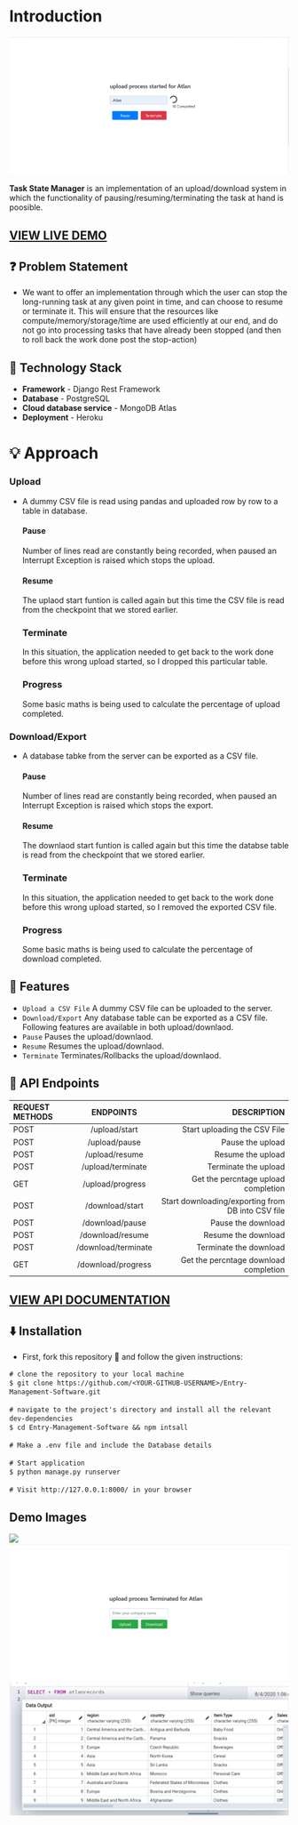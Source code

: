 # Introduction
![](https://github.com/Manvityagi/Task-State-Manager/raw/master/images/start.png)

**Task State Manager** is an implementation of an upload/download system in which the functionality of pausing/resuming/terminating the task at hand is poosible.


## [VIEW LIVE DEMO](https://hidden-savannah-59110.herokuapp.com/)


## ❓ Problem  Statement
- We want to offer an implementation through which the user can stop the long-running task at any given point in time, and can choose to resume or terminate it. This will ensure that the resources like compute/memory/storage/time are used efficiently at our end, and do not go into processing tasks that have already been stopped (and then to roll back the work done post the stop-action)

## 🚧  Technology Stack
- **Framework** - Django Rest Framework 
- **Database** - PostgreSQL
- **Cloud database service** - MongoDB Atlas
- **Deployment** - Heroku


# 💡 Approach
### Upload 
- A dummy CSV file is read using pandas and uploaded row by row to a table in database.
    #### Pause
    Number of lines read are constantly being recorded, when paused an Interrupt Exception is raised which stops the upload.
     #### Resume
    The uplaod start funtion is called again but this time the CSV file is read from the checkpoint that we stored earlier.
    ### Terminate
    In this situation, the application needed to get back to the work done before this wrong upload started, so I dropped this particular table. 
    ### Progress
    Some basic maths is being used to calculate the percentage of upload completed.

### Download/Export
- A database tabke from the server can be exported as a CSV file.
    #### Pause
    Number of lines read are constantly being recorded, when paused an Interrupt Exception is raised which stops the export.
     #### Resume
    The downlaod start funtion is called again but this time the databse table is read from the checkpoint that we stored earlier. 
    ### Terminate
    In this situation, the application needed to get back to the work done before this wrong upload started, so I removed the exported CSV file. 
    ### Progress
    Some basic maths is being used to calculate the percentage of download completed.


## 🔨  Features
  - ```Upload a CSV File``` A dummy CSV file can be uploaded to the server. 
  - ```Download/Export``` Any database table can be exported as a CSV file. 
    Following features are available in both upload/downlaod.  
- ```Pause``` Pauses the upload/downlaod.
- ```Resume``` Resumes the upload/downlaod.
- ```Terminate``` Terminates/Rollbacks the upload/downlaod.



## 🔨  API Endpoints

|  REQUEST METHODS | ENDPOINTS | DESCRIPTION |
| :---         |     :---:      |          ---: |
| POST   | /upload/start    |  Start uploading the CSV File    |
| POST      | /upload/pause       | Pause the upload      |
| POST   | /upload/resume     | Resume the upload    |
| POST      | /upload/terminate       | Terminate the upload     |
| GET  | /upload/progress     | Get the percntage upload completion    |
| POST   | /download/start    | Start downloading/exporting from DB into CSV file   |
| POST      | /download/pause       | Pause the download       |
| POST   | /download/resume     |Resume the download    |
| POST      | /download/terminate       | Terminate the download    |
| GET   | /download/progress     | Get the percntage download completion    |
  ## [VIEW API DOCUMENTATION](https://documenter.getpostman.com/view/6209199/T1DwbYtX?version=latest)





## ⬇️ Installation
 - First, fork this repository 🍴 and follow the given instructions:
 ```
 # clone the repository to your local machine
$ git clone https://github.com/<YOUR-GITHUB-USERNAME>/Entry-Management-Software.git

# navigate to the project's directory and install all the relevant dev-dependencies
$ cd Entry-Management-Software && npm intsall

# Make a .env file and include the Database details

# Start application
$ python manage.py runserver 

# Visit http://127.0.0.1:8000/ in your browser
 ```
 
 ## Demo Images
![](https://github.com/Manvityagi/Task-State-Manager/raw/master/images/demo1.png)
![](https://github.com/Manvityagi/Task-State-Manager/raw/master/images/demo2.png)
![](https://github.com/Manvityagi/Task-State-Manager/raw/master/images/demo3.png)




